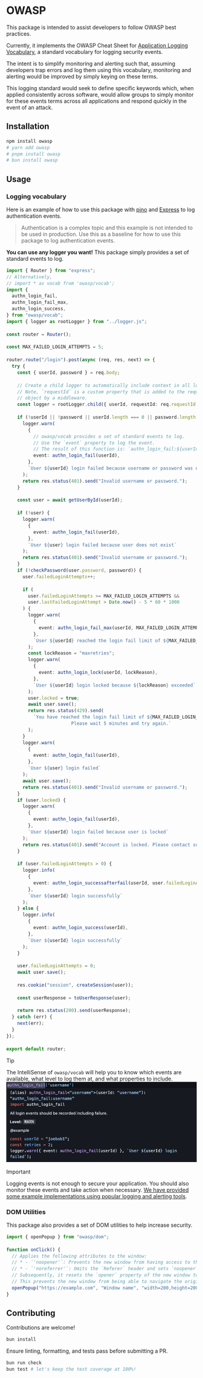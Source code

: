 # OWASP

This package is intended to assist developers to follow OWASP best practices.

Currently, it implements the OWASP Cheat Sheet for [Application Logging Vocabulary](https://cheatsheetseries.owasp.org/cheatsheets/Logging_Vocabulary_Cheat_Sheet.html#input-validation-input), a standard vocabulary for logging security events.

The intent is to simplify monitoring and alerting such that, assuming developers trap errors and log them using this vocabulary, monitoring and alerting would be improved by simply keying on these terms.

This logging standard would seek to define specific keywords which, when applied consistently across software, would allow groups to simply monitor for these events terms across all applications and respond quickly in the event of an attack.

## Installation

```bash
npm install owasp
# yarn add owasp
# pnpm install owasp
# bun install owasp
```

## Usage

### Logging vocabulary

Here is an example of how to use this package with [pino](https://github.com/pinojs/pino)
and [Express](https://github.com/expressjs/express) to log authentication events.

> Authentication is a complex topic and this example is not intended to be used in production.
> Use this as a baseline for how to use this package to log authentication events.

**You can use any logger you want!** This package simply provides a set of standard events to log.

```ts
import { Router } from "express";
// Alternatively,
// import * as vocab from 'owasp/vocab';
import {
  authn_login_fail,
  authn_login_fail_max,
  authn_login_success,
} from "owasp/vocab";
import { logger as rootLogger } from "../logger.js";

const router = Router();

const MAX_FAILED_LOGIN_ATTEMPTS = 5;

router.route("/login").post(async (req, res, next) => {
  try {
    const { userId, password } = req.body;

    // Create a child logger to automatically include context in all logs
    // Note, `requestId` is a custom property that is added to the request
    // object by a middleware.
    const logger = rootLogger.child({ userId, requestId: req.requestId });

    if (!userId || !password || userId.length === 0 || password.length === 0) {
      logger.warn(
        {
          // owasp/vocab provides a set of standard events to log.
          // Use the `event` property to log the event.
          // The result of this function is: `authn_login_fail:${userId}`
          event: authn_login_fail(userId),
        },
        `User ${userId} login failed because username or password was not provided`
      );
      return res.status(401).send("Invalid username or password.");
    }

    const user = await getUserById(userId);

    if (!user) {
      logger.warn(
        {
          event: authn_login_fail(userId),
        },
        `User ${user} login failed because user does not exist`
      );
      return res.status(401).send("Invalid username or password.");
    }
    if (!checkPassword(user.password, password)) {
      user.failedLoginAttempts++;

      if (
        user.failedLoginAttempts >= MAX_FAILED_LOGIN_ATTEMPTS &&
        user.lastFailedLoginAttempt > Date.now() - 5 * 60 * 1000
      ) {
        logger.warn(
          {
            event: authn_login_fail_max(userId, MAX_FAILED_LOGIN_ATTEMPTS),
          },
          `User ${userId} reached the login fail limit of ${MAX_FAILED_LOGIN_ATTEMPTS}`
        );
        const lockReason = "maxretries";
        logger.warn(
          {
            event: authn_login_lock(userId, lockReason),
          },
          `User ${userId} login locked because ${lockReason} exceeded`
        );
        user.locked = true;
        await user.save();
        return res.status(429).send(
          `You have reached the login fail limit of ${MAX_FAILED_LOGIN_ATTEMPTS} attempts.\
                        Please wait 5 minutes and try again.`
        );
      }
      logger.warn(
        {
          event: authn_login_fail(userId),
        },
        `User ${user} login failed`
      );
      await user.save();
      return res.status(401).send("Invalid username or password.");
    }
    if (user.locked) {
      logger.warn(
        {
          event: authn_login_fail(userId),
        },
        `User ${userId} login failed because user is locked`
      );
      return res.status(401).send("Account is locked. Please contact support.");
    }

    if (user.failedLoginAttempts > 0) {
      logger.info(
        {
          event: authn_login_successafterfail(userId, user.failedLoginAttempts),
        },
        `User ${userId} login successfully`
      );
    } else {
      logger.info(
        {
          event: authn_login_success(userId),
        },
        `User ${userId} login successfully`
      );
    }

    user.failedLoginAttempts = 0;
    await user.save();

    res.cookie("session", createSession(user));

    const userResponse = toUserResponse(user);

    return res.status(200).send(userResponse);
  } catch (err) {
    next(err);
  }
});

export default router;
```

> [!Tip]
> The IntelliSense of `owasp/vocab` will help you to know which events are available, what level to log them at, and what properties to include.
> ![VSCode IntelliSense](./docs/assets/authn_login_fail.png)

> [!IMPORTANT]  
> Logging events is not enough to secure your application. You should also monitor these events and take action when necessary.
> [We have provided some example implementations using popular logging and alerting tools](./docs/vocab-monitoring.md).

### DOM Utilities

This package also provides a set of DOM utilities to help increase security.

```ts
import { openPopup } from "owasp/dom";

function onClick() {
  // Applies the following attributes to the window:
  // * - `'noopener'`: Prevents the new window from having access to the originating window via `Window.opener`.
  // * - `'noreferrer'`: Omits the `Referer` header and sets `noopener` to true.
  // Subsequently, it resets the `opener` property of the new window to `null`.
  // This prevents the new window from being able to navigate the originating window.
  openPopup("https://example.com", "Window name", "width=200,height=200");
}
```

## Contributing

Contributions are welcome!

```bash
bun install
```

Ensure linting, formatting, and tests pass before submitting a PR.

```bash
bun run check
bun test # let's keep the test coverage at 100%!
```
